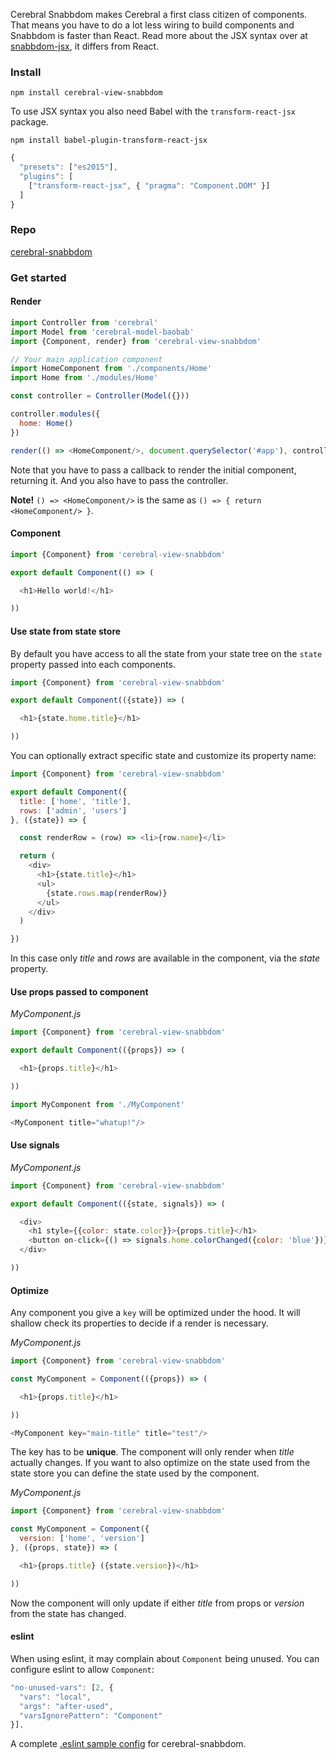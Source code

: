 Cerebral Snabbdom makes Cerebral a first class citizen of components. That means you have to do a lot less wiring to build components and Snabbdom is faster than React. Read more about the JSX syntax over at [snabbdom-jsx](https://github.com/yelouafi/snabbdom-jsx), it differs from React.

### Install
`npm install cerebral-view-snabbdom`

To use JSX syntax you also need Babel with the `transform-react-jsx` package.

`npm install babel-plugin-transform-react-jsx`

```javascript
{
  "presets": ["es2015"],
  "plugins": [
    ["transform-react-jsx", { "pragma": "Component.DOM" }]
  ]
}
```

### Repo
[cerebral-snabbdom](https://github.com/cerebral/cerebral-snabbdom)

### Get started
#### Render

```javascript
import Controller from 'cerebral'
import Model from 'cerebral-model-baobab'
import {Component, render} from 'cerebral-view-snabbdom'

// Your main application component
import HomeComponent from './components/Home'
import Home from './modules/Home'

const controller = Controller(Model({}))

controller.modules({
  home: Home()
})

render(() => <HomeComponent/>, document.querySelector('#app'), controller)
```

Note that you have to pass a callback to render the initial component, returning it. And you also have to pass the controller.

**Note!** `() => <HomeComponent/>` is the same as `() => { return <HomeComponent/> }`.

#### Component

```javascript
import {Component} from 'cerebral-view-snabbdom'

export default Component(() => (

  <h1>Hello world!</h1>

))
```

#### Use state from state store
By default you have access to all the state from your state tree on the `state` property passed into each components.

```javascript
import {Component} from 'cerebral-view-snabbdom'

export default Component(({state}) => (

  <h1>{state.home.title}</h1>

))
```

You can optionally extract specific state and customize its property name:

```javascript
import {Component} from 'cerebral-view-snabbdom'

export default Component({
  title: ['home', 'title'],
  rows: ['admin', 'users']
}, ({state}) => {

  const renderRow = (row) => <li>{row.name}</li>

  return (
    <div>
      <h1>{state.title}</h1>
      <ul>
        {state.rows.map(renderRow)}
      </ul>
    </div>
  )

})
```
In this case only *title* and *rows* are available in the component, via the *state* property.

#### Use props passed to component

*MyComponent.js*
```javascript
import {Component} from 'cerebral-view-snabbdom'

export default Component(({props}) => (

  <h1>{props.title}</h1>

))
```

```javascript
import MyComponent from './MyComponent'

<MyComponent title="whatup!"/>
```

#### Use signals

*MyComponent.js*
```javascript
import {Component} from 'cerebral-view-snabbdom'

export default Component(({state, signals}) => (

  <div>
    <h1 style={{color: state.color}}>{props.title}</h1>
    <button on-click={() => signals.home.colorChanged({color: 'blue'})}>Change color</button>
  </div>

))
```

#### Optimize
Any component you give a `key` will be optimized under the hood. It will shallow check its properties to decide if a render is necessary.

*MyComponent.js*
```javascript
import {Component} from 'cerebral-view-snabbdom'

const MyComponent = Component(({props}) => (

  <h1>{props.title}</h1>

))

<MyComponent key="main-title" title="test"/>
```
The key has to be **unique**. The component will only render when *title* actually changes. If you want to also optimize on the state used from the state store you can define the state used by the component.

*MyComponent.js*
```javascript
import {Component} from 'cerebral-view-snabbdom'

const MyComponent = Component({
  version: ['home', 'version']
}, ({props, state}) => (

  <h1>{props.title} ({state.version})</h1>

))
```
Now the component will only update if either *title* from props or *version* from the state has changed.

#### eslint
When using eslint, it may complain about `Component` being unused. You can configure eslint to allow `Component`:
```javascript
"no-unused-vars": [2, {
  "vars": "local",
  "args": "after-used",
  "varsIgnorePattern": "Component"
}],
```
A complete [.eslint sample config](https://gist.github.com/garth/a812cf7a7b53f083e667) for cerebral-snabbdom.

